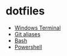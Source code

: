 # dotfiles

* [Windows Terminal](windows-terminal/README.md)
* [Git aliases](git/README.md)
* [Bash](bash/README.md)
* [Powershell](powershell/README.md)
